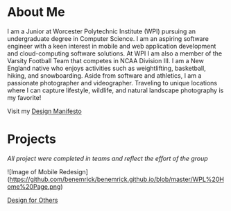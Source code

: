 # About Me

I am a Junior at Worcester Polytechnic Institute (WPI) pursuing an undergraduate degree in Computer Science. I am an aspiring software engineer with a keen interest in mobile and web application development and cloud-computing software solutions. At WPI I am also a member of the Varsity Football Team that competes in NCAA Division III. I am a New England native who enjoys activities such as weightlifting, basketball, hiking, and snowboarding. Aside from software and athletics, I am a passionate photographer and videographer. Traveling to unique locations where I can capture lifestyle, wildlife, and natural landscape photography is my favorite!   

Visit my [Design Manifesto](http://benemrick.github.io/manifesto)

# Projects

*All project were completed in teams and reflect the effort of the group*

![Image of Mobile Redesign]
(https://github.com/benemrick/benemrick.github.io/blob/master/WPL%20Home%20Page.png)

[Design for Others](https://medium.com/@benemrick/group-1-design-for-others-998326e8287d)

